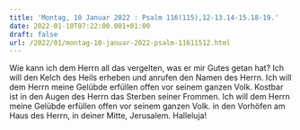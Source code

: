 ```yaml
---
title: 'Montag, 10 Januar 2022 : Psalm 116(115),12-13.14-15.18-19.'
date: 2022-01-10T07:22:00.001+01:00
draft: false
url: /2022/01/montag-10-januar-2022-psalm-11611512.html
---
```


Wie kann ich dem Herrn all das vergelten, was er mir Gutes getan hat? Ich will den Kelch des Heils erheben und anrufen den Namen des Herrn. Ich will dem Herrn meine Gelübde erfüllen offen vor seinem ganzen Volk. Kostbar ist in den Augen des Herrn das Sterben seiner Frommen. Ich will dem Herrn meine Gelübde erfüllen offen vor seinem ganzen Volk. in den Vorhöfen am Haus des Herrn, in deiner Mitte, Jerusalem. Halleluja!